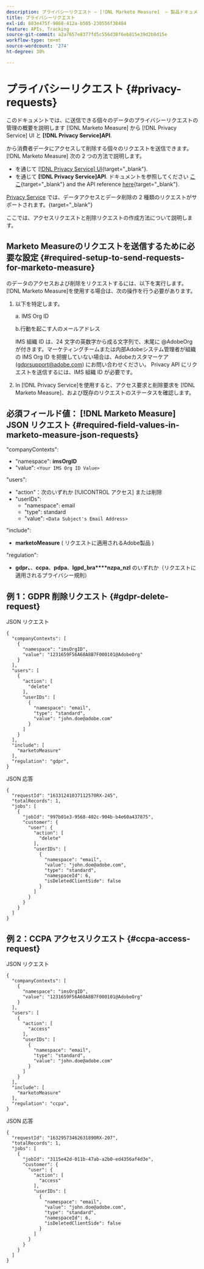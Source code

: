 ```yaml
---
description: プライバシーリクエスト — [!DNL Marketo Measure]  — 製品ドキュメント
title: プライバシーリクエスト
exl-id: 883e475f-9868-412a-b505-230556f38484
feature: APIs, Tracking
source-git-commit: a2a7657e8377fd5c556d38f6eb815e39d2b8d15e
workflow-type: tm+mt
source-wordcount: '274'
ht-degree: 38%

---
```


# プライバシーリクエスト {#privacy-requests}

このドキュメントでは、に送信できる個々のデータのプライバシーリクエストの管理の概要を説明します [!DNL Marketo Measure] から [!DNL Privacy Service] UI と **[!DNL Privacy Service]API**.

から消費者データにアクセスして削除する個々のリクエストを送信できます。 [!DNL Marketo Measure] 次の 2 つの方法で説明します。

* を通じて [[!DNL Privacy Service] UI](https://experienceleague.adobe.com/docs/experience-platform/privacy/ui/overview.html?lang=ja){target="_blank"}.
* を通じて **[!DNL Privacy Service]API**. ドキュメントを参照してください [ここ](https://experienceleague.adobe.com/docs/experience-platform/privacy/api/overview.html){target="_blank"} and the API reference [here](https://developer.adobe.com/experience-platform-apis/references/privacy-service/){target="_blank"}.

[Privacy Service](https://experienceleague.adobe.com/docs/experience-platform/privacy/home.html?lang=ja) では、データアクセスとデータ削除の 2 種類のリクエストがサポートされます。{target="_blank"}

ここでは、アクセスリクエストと削除リクエストの作成方法について説明します。

## Marketo Measureのリクエストを送信するために必要な設定 {#required-setup-to-send-requests-for-marketo-measure}

のデータのアクセスおよび削除をリクエストするには、以下を実行します。 [!DNL Marketo Measure]を使用する場合は、次の操作を行う必要があります。

1. 以下を特定します。

   a. IMS Org ID

   b.行動を起こす人のメールアドレス

   IMS 組織 ID は、24 文字の英数字から成る文字列で、末尾に @AdobeOrg が付きます。マーケティングチームまたは内部Adobeシステム管理者が組織の IMS Org ID を把握していない場合は、Adobeカスタマーケア (gdprsupport@adobe.com) にお問い合わせください。 Privacy API にリクエストを送信するには、IMS 組織 ID が必要です。

1. In [!DNL Privacy Service]を使用すると、アクセス要求と削除要求を [!DNL Marketo Measure]、および既存のリクエストのステータスを確認します。

## 必須フィールド値： [!DNL Marketo Measure] JSON リクエスト {#required-field-values-in-marketo-measure-json-requests}

&quot;companyContexts&quot;:

* &quot;namespace&quot;: **imsOrgID**
* &quot;value&quot;: `<Your IMS Org ID Value>`

&quot;users&quot;:

* &quot;action&quot;：次のいずれか [!UICONTROL アクセス] または削除
* &quot;userIDs&quot;:
   * &quot;namespace&quot;: email
   * &quot;type&quot;: standard
   * &quot;value&quot;: `<Data Subject's Email Address>`

&quot;include&quot;:

* **marketoMeasure** ( リクエストに適用されるAdobe製品 )

&quot;regulation&quot;:

* **gdpr、**、**ccpa**、**pdpa**、**lgpd_bra****nzpa_nzl** のいずれか（リクエストに適用されるプライバシー規則）

## 例 1：GDPR 削除リクエスト {#gdpr-delete-request}

JSON リクエスト

```text
{
  "companyContexts": [
    {
      "namespace": "imsOrgID",
      "value": "1231659F56A68A8B7F000101@AdobeOrg"
    }
  ],
  "users": [
    {
      "action": [
        "delete"
      ],
      "userIDs": [
        {
          "namespace": "email",
          "type": "standard",
          "value": "john.doe@adobe.com"
        }
      ]
    }
  ],
  "include": [
    "marketoMeasure"
  ],
  "regulation": "gdpr",
}
```

JSON 応答

```text
{
  "requestId": "16331241037112570RX-245",
  "totalRecords": 1,
  "jobs": [
    {
      "jobId": "997b01e3-9568-402c-904b-b4e60a437875",
      "customer": {
        "user": {
          "action": [
            "delete"
          ],
          "userIDs": [
            {
              "namespace": "email",
              "value": "john.doe@adobe.com",
              "type": "standard",
              "namespaceId": 6,
              "isDeletedClientSide": false
            }
          ]
        }
      }
    }
  ]
}
```

## 例 2：CCPA アクセスリクエスト {#ccpa-access-request}

JSON リクエスト

```text
{
  "companyContexts": [
    {
      "namespace": "imsOrgID",
      "value": "1231659F56A68A8B7F000101@AdobeOrg"
    }
  ],
  "users": [
    {
      "action": [
        "access"
      ],
      "userIDs": [
        {
          "namespace": "email",
          "type": "standard",
          "value": "john.doe@adobe.com"
        }
      ]
    }
  ],
  "include": [
    "marketoMeasure"
  ],
  "regulation": "ccpa",
}
```

JSON 応答

```text
{
  "requestId": "16329573462631890RX-207",
  "totalRecords": 1,
  "jobs": [
    {
      "jobId": "3115e42d-011b-47ab-a2b0-ed4356af4d3e",
      "customer": {
        "user": {
          "action": [
            "access"
          ],
          "userIDs": [
            {
              "namespace": "email",
              "value": "john.doe@adobe.com",
              "type": "standard",
              "namespaceId": 6,
              "isDeletedClientSide": false
            }
          ]
        }
      }
    }
  ]
}
```

